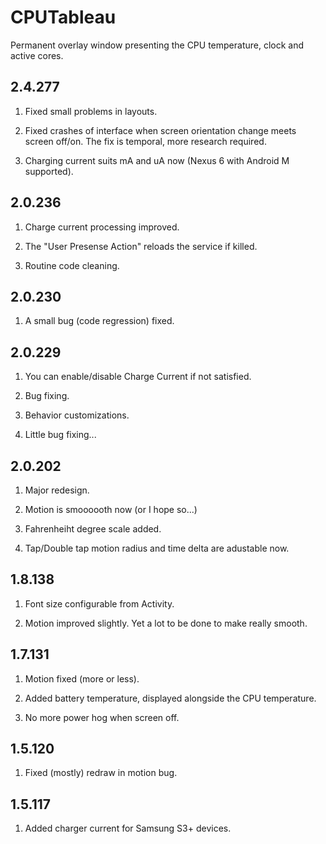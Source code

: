 CPUTableau
==========

Permanent overlay window presenting the CPU temperature, clock and active cores.


2.4.277
-------

1. Fixed small problems in layouts.

2. Fixed crashes of interface when screen orientation change meets screen off/on. 
   The fix is temporal, more research required.

3. Charging current suits mA and uA now (Nexus 6 with Android M supported).



2.0.236
-------

1. Charge current processing improved.

2. The "User Presense Action" reloads the service if killed.

3. Routine code cleaning.
 

2.0.230
-------

1. A small bug (code regression) fixed.


2.0.229
-------

1. You can enable/disable Charge Current if not satisfied.

2. Bug fixing.

3. Behavior customizations.

4. Little bug fixing...


2.0.202
-------

1. Major redesign. 

2. Motion is smoooooth now (or I hope so...)

3. Fahrenheiht degree scale added.

4. Tap/Double tap motion radius and time delta are adustable now.



1.8.138
-------

1. Font size configurable from Activity.

2. Motion improved slightly. Yet a lot to be done to make really smooth. 



1.7.131
-------

1. Motion fixed (more or less). 

2. Added battery temperature, displayed alongside the CPU temperature. 

3. No more power hog when screen off.



1.5.120
-------

1. Fixed (mostly) redraw in motion bug.



1.5.117
-------

1. Added charger current for Samsung S3+ devices.

